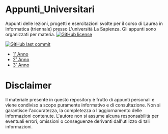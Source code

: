 # Appunti_Universitari
Appunti delle lezioni, progetti e esercitazioni svolte per il corso di Laurea in Informatica (triennale) presso L'università La Sapienza. Gli appunti sono organizzati per materia. 
[![GitHub license](https://img.shields.io/github/license/StefanoBollella/Appunti_Universitari)](https://github.com/StefanoBollella/Appunti_Universitari/blob/main/LICENSE)

[![GitHub last commit](https://img.shields.io/github/last-commit/StefanoBollella/Appunti_Universitari)](https://github.com/StefanoBollella/Appunti_Universitari/commits/main)

* [1˚ Anno](1_anno/)
* [2˚ Anno](2_anno/)
* [3˚ Anno](3_anno/)


# Disclaimer
Il materiale presente in questo repository è frutto di appunti personali e viene condiviso a scopo puramente informativo e di consultazione. Non si garantisce l'accuratezza, la completezza o l'aggiornamento delle informazioni contenute. L'autore non si assume alcuna responsabilità per eventuali errori, omissioni o conseguenze derivanti dall'utilizzo di tali informazioni.


